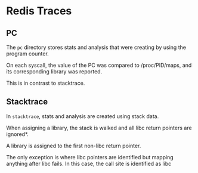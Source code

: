 # Redis Traces

## PC

The `pc` directory stores stats and analysis that were creating by using the program counter.

On each syscall, the value of the PC was compared to /proc/PID/maps, and its corresponding library was reported.

This is in contrast to stacktrace.

## Stacktrace

In `stacktrace`, stats and analysis are created using stack data.

When assigning a library, the stack is walked and all libc return pointers are ignored*.

A library is assigned to the first non-libc return pointer.

The only exception is where libc pointers are identified but mapping anything after libc fails. In this case, the call site is identified as libc
